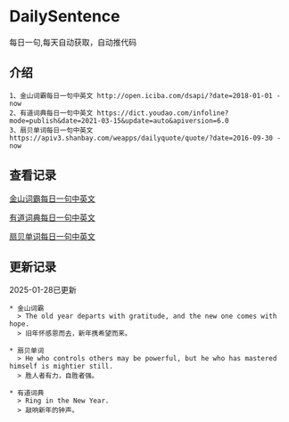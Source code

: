 # DailySentence

每日一句,每天自动获取，自动推代码

## 介绍

```
1、金山词霸每日一句中英文 http://open.iciba.com/dsapi/?date=2018-01-01 - now
2、有道词典每日一句中英文 https://dict.youdao.com/infoline?mode=publish&date=2021-03-15&update=auto&apiversion=6.0
3、扇贝单词每日一句中英文 https://apiv3.shanbay.com/weapps/dailyquote/quote/?date=2016-09-30 - now
```

## 查看记录

[金山词霸每日一句中英文](./data/iciba/)

[有道词典每日一句中英文](./data/youdao/)

[扇贝单词每日一句中英文](./data/shanbay/)

## 更新记录
2025-01-28已更新 
```
* 金山词霸
  > The old year departs with gratitude, and the new one comes with hope.
  > 旧年怀感恩而去，新年携希望而来。

* 扇贝单词
  > He who controls others may be powerful, but he who has mastered himself is mightier still.
  > 胜人者有力，自胜者强。

* 有道词典
  > Ring in the New Year.
  > 敲响新年的钟声。

```
